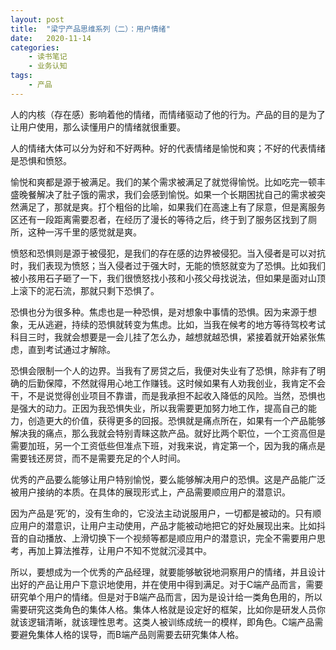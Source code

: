 ```yaml
---
layout: post
title:  "梁宁产品思维系列（二）：用户情绪"
date:   2020-11-14
categories:
    - 读书笔记
    - 业务认知
tags:
    - 产品
---
```


人的内核（存在感）影响着他的情绪，而情绪驱动了他的行为。产品的目的是为了让用户使用，那么读懂用户的情绪就很重要。  

人的情绪大体可以分为好和不好两种。好的代表情绪是愉悦和爽；不好的代表情绪是恐惧和愤怒。   

愉悦和爽都是源于被满足。我们的某个需求被满足了就觉得愉悦。比如吃完一顿丰盛晚餐解决了肚子饿的需求，我们会感到愉悦。如果一个长期困扰自己的需求被突然满足了，那就是爽。打个粗俗的比喻，如果我们在高速上有了尿意，但是离服务区还有一段距离需要忍者，在经历了漫长的等待之后，终于到了服务区找到了厕所，这种一泻千里的感觉就是爽。  

愤怒和恐惧则是源于被侵犯，是我们的存在感的边界被侵犯。当入侵者是可以对抗时，我们表现为愤怒；当入侵者过于强大时，无能的愤怒就变为了恐惧。比如我们被小孩用石子砸了一下，我们很愤怒找小孩和小孩父母找说法，但如果是面对山顶上滚下的泥石流，那就只剩下恐惧了。  

恐惧也分为很多种。焦虑也是一种恐惧，是对想象中事情的恐惧。因为来源于想象，无从逃避，持续的恐惧就转变为焦虑。比如，当我在候考的地方等待驾校考试科目三时，我就会想要是一会儿挂了怎么办，越想就越恐惧，紧接着就开始紧张焦虑，直到考试通过才解除。  

恐惧会限制一个人的边界。当我有了房贷之后，我便对失业有了恐惧，除非有了明确的后勤保障，不然就得用心地工作赚钱。这时候如果有人劝我创业，我肯定不会干，不是说觉得创业项目不靠谱，而是我承担不起收入降低的风险。当然，恐惧也是强大的动力。正因为我恐惧失业，所以我需要更加努力地工作，提高自己的能力，创造更大的价值，获得更多的回报。恐惧就是痛点所在，如果有一个产品能够解决我的痛点，那么我就会特别青睐这款产品。就好比两个职位，一个工资高但是需要加班，另一个工资低些但准点下班，对我来说，肯定第一个，因为我的痛点是需要钱还房贷，而不是需要充足的个人时间。  

优秀的产品要么能够让用户特别愉悦，要么能够解决用户的恐惧。这是产品能广泛被用户接纳的本质。在具体的展现形式上，产品需要顺应用户的潜意识。  

因为产品是‘死’的，没有生命的，它没法主动说服用户，一切都是被动的。只有顺应用户的潜意识，让用户主动使用，产品才能被动地把它的好处展现出来。比如抖音的自动播放、上滑切换下一个视频等都是顺应用户的潜意识，完全不需要用户思考，再加上算法推荐，让用户不知不觉就沉浸其中。    

所以，要想成为一个优秀的产品经理，就要能够敏锐地洞察用户的情绪，并且设计出好的产品让用户下意识地使用，并在使用中得到满足。对于C端产品而言，需要研究单个用户的情绪。但是对于B端产品而言，因为是设计给一类角色用的，所以需要研究这类角色的集体人格。集体人格就是设定好的框架，比如你是研发人员你就该逻辑清晰，就该理性思考。这类人被训练成统一的模样，即角色。C端产品需要避免集体人格的误导，而B端产品则需要去研究集体人格。



